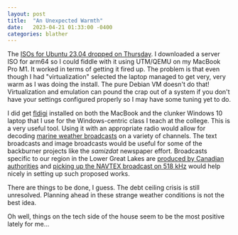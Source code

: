 ```yaml
---
layout: post
title:  "An Unexpected Warmth"
date:   2023-04-21 01:33:00 -0400
categories: blather
---
```

The [ISOs for Ubuntu 23.04 dropped on Thursday](https://xubuntu.org/news/xubuntu-23-04-released/).  I downloaded a server ISO for arm64 so I could fiddle with it using UTM/QEMU on my MacBook Pro M1.  It worked in terms of getting it fired up.  The problem is that even though I had "virtualization" selected the laptop managed to get very, very warm as I was doing the install.  The pure Debian VM doesn't do that!  Virtualization and emulation can pound the crap out of a system if you don't have your settings configured properly so I may have some tuning yet to do.

I did get [fldigi](https://en.wikipedia.org/w/index.php?title=Fldigi&oldid=1148184949) installed on both the MacBook and the clunker Windows 10 laptop that I use for the Windows-centric class I teach at the college.  This is a very useful tool.  Using it with an appropriate radio would allow for decoding [marine weather broadcasts](https://www.weather.gov/marine/uscg_broadcasts) on a variety of channels.  The text broadcasts and image broadcasts would be useful for some of the backburner projects like the *samizdat* newspaper effort.  Broadcasts specific to our region in the Lower Great Lakes are [produced by Canadian authorities](https://www.canada.ca/en/environment-climate-change/services/general-marine-weather-information/understanding-forecasts/regional/products-services-great-lakes.html) and [picking up the NAVTEX broadcast on 518 kHz](https://www.ccg-gcc.gc.ca/publications/mcts-sctm/ramn-arnm/part4-eng.html) would help nicely in setting up such proposed works.

There are things to be done, I guess.  The debt ceiling crisis is still unresolved.   Planning ahead in these strange weather conditions is not the best idea.

Oh well, things on the tech side of the house seem to be the most positive lately for me...
